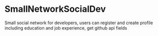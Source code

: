 # SmallNetworkSocialDev
Small social network for developers, users can register and create profile including education and job experience, get github api fields